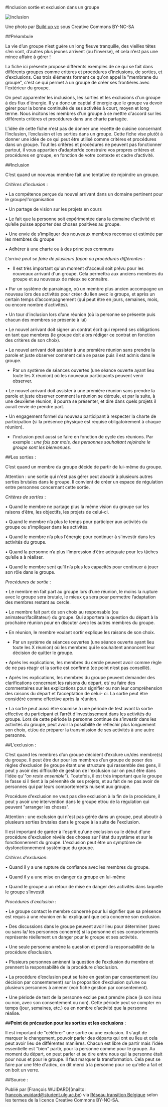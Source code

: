 #Inclusion sortie et exclusion dans un groupe

![Inclusion](http://farm9.staticflickr.com/8658/15838984763_9495a2a809_z.jpg)

Une photo par [Build up vc](https://www.flickr.com/photos/124948989@N06/15838984763) sous Creative Commons BY-NC-SA

##Préambule

La vie d’un groupe n’est guère un long fleuve tranquille, des vieilles têtes s’en vont, d’autres plus jeunes arrivent (ou l’inverse), et cela n’est pas une mince affaire à gérer ! 

La fiche ici présente propose différents exemples de ce qui se fait dans différents groupes comme critères et procédures d’inclusions, de sorties, et d’exclusions. Ces trois éléments forment ce qu'on appel la "membrane du groupe", c'est ce qui permet à un groupe de créer ses frontières avec l'extérieur du groupe. 

On peut apparenter les inclusions, les sorties et les exclusions d'un groupe à des flux d'énergie. Il y a donc un captial d'énergie que le groupe va devoir gérer pour la bonne continuité de ses activités à court, moyen et long terme. Nous incitons les membres d'un groupe à se mettre d'accord sur les différents critères et procédures dans une charte partagée.

L’idée de cette fiche n’est pas de donner une recette de cuisine concernant l’inclusion, l’exclusion et les sorties dans un groupe. Cette fiche vise plutôt à donner une idée de ce qui peut être utilisé comme critères et procédures dans un groupe. Tout les critères et procédures ne peuvent  pas fonctionner partout, il vous appartien d’adapter/de construire vos propres critères et procédures en groupe, en fonction de votre contexte et cadre d’activité. 

##Inclusion

C’est quand un nouveau membre fait une tentative de rejoindre un groupe. 

*Critères d’inclusion* : 

•	La compétence perçue du nouvel arrivant dans un domaine pertinent pour le groupe/l'organisation

•	Un partage de vision sur les projets en cours

•	Le fait que la personne soit expérimentée dans la domaine d’activité et qu’elle puisse apporter des choses positives au groupe. 

•	Une envie de s’impliquer des nouveaux membres reconnue et estimée par les membres du groupe

•	Adhérer à une charte ou à des principes communs

*L’arrivé peut se faire de plusieurs façon ou procédures différentes* : 

* Il est très important qu'un moment d'acceuil soit prévu pour les nouveaux arrivant d'un groupe. Cela permettra aux anciens membres du groupe et au nouveaux de mieux se connaitre. 

•	Par un système de parrainage, où un membre plus ancien accompagne un nouveau lors des activités pour créer du lien avec le groupe, et après un certain temps d’accompagnement (qui peut être en jours, semaines, mois, ou encore nombre d’activités). 

•	Un tour d’inclusion lors d’une réunion (où la personne se présente puis chacun des membres se présente à lui)

•	Le nouvel arrivant doit signer un contrat écrit qui reprend ses obligations en tant que membres (le groupe doit alors rédiger ce contrat en fonction des critères de son choix). 

•	Le nouvel arrivant doit assister à une première réunion sans prendre la parole et juste observer comment cela se passe puis il est admis dans le groupe. 

* Par un système de séances ouvertes (une séance ouverte ayant lieu toute les X réunion) où les nouveaux participants peuvent venir observer. 

•	Le nouvel arrivant doit assister à une première réunion sans prendre la parole et juste observer comment la réunion se déroule, et par la suite, à une deuxième réunion, il pourra se présenter, et dire dans quels projets il aurait envie de prendre part. 

•	Un engagement formel du nouveau participant à respecter la charte de participation (si la présence physique est requise obligatoirement à chaque réunion). 

* l'inclusion peut aussi se faire en fonction de cycle des réunions. Par exemple : *une fois par mois, des personnes souhaitant rejoindre le groupe sont les bienvenues.* 

##Les sorties : 

C’est quand un membre du groupe décide de partir de lui-même du groupe. 

Attention : une sortie qui n'est pas gérer peut aboutir à plusieurs autres sorties brutales dans le groupe. Il convient de créer un espace de régulation entre personnes concernant cette sortie. 

*Critères de sorties* : 

•	Quand le membre ne partage plus la même vision du groupe sur les raisons d’être, les objectifs, les projets de celui-ci. 

•	Quand le membre n’a plus le temps pour participer aux activités du groupe ou s’impliquer dans les activités. 

•	Quand le membre n’a plus l’énergie pour continuer à s’investir dans les activités du groupe. 

•	Quand la personne n’a plus l’impression d’être adéquate pour les tâches qu’elle a à réaliser. 

•	Quand le membre sent qu’il n’a plus les capacités pour continuer à jouer son rôle dans le groupe. 

*Procédures de sortie* : 

•	Le membre en fait part au groupe lors d’une réunion, le moins la rupture avec le groupe sera brutale, le mieux ça sera pour permettre l’adaptation des membres restant au cercle.

•	Le membre fait part de son choix au responsable (ou animateur/facilitateur) du groupe. Qui apportera la question du départ à la prochaine réunion pour en discuter avec les autres membres du groupe. 

•	En réunion, le membre voulant sortir explique les raisons de son choix.

* Par un système de séances ouvertes (une séance ouverte ayant lieu toute les X réunion) où les membres qui le souhaitent annoncent leur décision de quitter le groupe. 

•	Après les explications, les membres du cercle peuvent avoir comme règle de ne pas réagir et la sortie est confirmé (ce point n’est pas conseillé). 

•	Après les explications, les membres du groupe peuvent demander des clarifications concernant les raisons du départ, et/ ou faire des commentaires sur les explications pour signifier ou non leur compréhension des raisons du départ et l’acceptation de celui- ci. La sortie peut être considéré comme effective après la réunion. 

•	La sortie peut aussi être soumise à une période de test avant la sortie effective du participant et l’arrêt d’investissement dans les activités du groupe. Lors de cette période la personne continue de s’investir dans les activités du groupe, peut avoir la possibilité de réfléchir plus longuement son choix, et/ou de préparer la transmission de ses activités à une autre personne. 

##L’exclusion : 

C’est quand les membres d’un groupe décident d’exclure un/des membre(s) du groupe. Il peut être dur pour les membres d’un groupe de poser des règles d’exclusion (le groupe étant une structure qui rassemble des gens, il peut y avoir des difficulté de gestion de l'exclusion car on peut être dans l'idée qu'*"on reste ensemble"*). Toutefois, il est très important que le groupe le fasse si il tient à la pérennité de ses projets, et au fait de ne pas avoir de personnes qui par leurs comportements nuisent aux groupe.

Procédure d'exclusion ne veut pas dire exclusion à la fin de la procédure, il peut y avoir une intervention dans le groupe et/ou de la régulation qui peuvent "arranger les choses". 

Attention : une exclusion qui n'est pas gérée dans un groupe, peut aboutir à plusieurs sorties brutales dans le groupe à la suite de l'exclusion. 

Il est important de garder à l'esprit qu'une exclusion ou le début d'une procédure d'exclusion révèle des choses sur l'état du système et sur le fonctionnement du groupe. L'exclusion peut être un symptôme de dysfonctionnement systémique du groupe. 

*Critères d'exclusion*: 

•	Quand il y a une rupture de confiance avec les membres du groupe. 

•	Quand il y a une mise en danger du groupe en lui-même

•	Quand le groupe a un retour de mise en danger des activités dans laquelle le groupe s’investit

*Procédures d'exclusion* : 

•	Le groupe contact le membre concerné pour lui signifier que sa présence est requis à une réunion en lui expliquant que cela concerne son exclusion. 

•	Des discussions dans le groupe peuvent avoir lieu pour déterminer (avec ou sans la/ les personnes concerné) si la personne et ses comportements représente réellement un danger pour le groupe et ses activités.

•	Une seule personne amène la question et prend la responsabilité de la procédure d’exclusion. 

•	Plusieurs personnes amènent la question de l’exclusion du membre et prennent la responsabilité de la procédure d’exclusion. 

•	La procédure d’exclusion peut se faire en gestion par consentement (ou décision par consentement) sur la proposition d’exclusion qu’une ou plusieurs personnes à amener (voir fiche gestion par consentement). 

•	Une période de test de la personne exclue peut prendre place (à son insu ou non, avec son consentement ou non). Cette période peut se compter en temps (jour, semaines, etc.) ou en nombre d’activité que la personne réalise. 

##**Point de précaution pour les sorties et les exclusions** : 

Il est important de "célébrer" une sortie ou une exclusion. Il s'agit de marquer le changement, pouvoir parler des départs qui ont eu lieu et cela peut avoir lieu de différentes manières. Chacun est libre de partir mais l'idée essentielle est "bien" partir, pour la personne comme pour le groupe. Au moment du départ, on peut parler et se dire entre nous qui la personne était pour nous et pour le groupe. Il faut marquer la transformation. Cela peut se faire par une fête d'adieu, on dit merci à la personne pour ce qu'elle a fait et on boit un verre. 

##Source : 

Publié par [François WUIDARD](mailto: francois.wuidard@student.ulg.ac.be) via [Réseau transition Belgique]( http://www.reseautransition.be/) selon les termes de la licence Creative Commons BY-NC-SA. 
